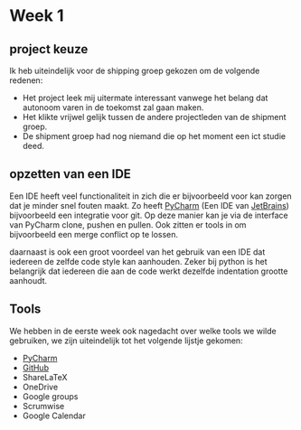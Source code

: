 # Week 1

## project keuze

Ik heb uiteindelijk voor de shipping groep gekozen om de volgende redenen:
- Het project leek mij uitermate interessant vanwege het belang dat autonoom varen in de toekomst zal gaan maken.
- Het klikte vrijwel gelijk tussen de andere projectleden van de shipment groep.
- De shipment groep had nog niemand die op het moment een ict studie deed.

## opzetten van een IDE
Een IDE heeft veel functionaliteit in zich die er bijvoorbeeld voor kan zorgen dat je minder snel fouten maakt. Zo heeft
[PyCharm](https://www.jetbrains.com/pycharm/) (Een IDE van [JetBrains](https://www.jetbrains.com/)) bijvoorbeeld een 
integratie voor git. Op deze manier kan je via de interface van PyCharm clone, pushen en pullen. Ook zitten er tools in om bijvoorbeeld een merge conflict op te lossen.

daarnaast is ook een groot voordeel van het gebruik van een IDE dat iedereen de zelfde code style kan aanhouden. Zeker bij python is het belangrijk dat iedereen die aan de code werkt dezelfde indentation grootte aanhoudt. 

## Tools
We hebben in de eerste week ook nagedacht over welke tools we wilde gebruiken, we zijn uiteindelijk tot het volgende lijstje gekomen:
- [PyCharm](https://www.jetbrains.com/pycharm)
- [GitHub](https://github.com/kb-74)
- ShareLaTeX
- OneDrive
- Google groups
- Scrumwise
- Google Calendar
